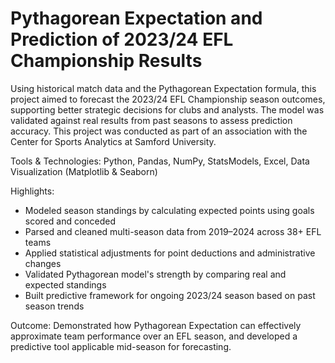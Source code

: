 # Pythagorean Expectation and Prediction of 2023/24 EFL Championship Results
Using historical match data and the Pythagorean Expectation formula, this project aimed to forecast the 2023/24 EFL Championship season outcomes, supporting better strategic decisions for clubs and analysts. The model was validated against real results from past seasons to assess prediction accuracy. This project was conducted as part of an association with the Center for Sports Analytics at Samford University.

Tools & Technologies: Python, Pandas, NumPy, StatsModels, Excel, Data Visualization (Matplotlib & Seaborn)

Highlights:
- Modeled season standings by calculating expected points using goals scored and conceded
- Parsed and cleaned multi-season data from 2019–2024 across 38+ EFL teams
- Applied statistical adjustments for point deductions and administrative changes
- Validated Pythagorean model's strength by comparing real and expected standings
- Built predictive framework for ongoing 2023/24 season based on past season trends

Outcome: Demonstrated how Pythagorean Expectation can effectively approximate team performance over an EFL season, and developed a predictive tool applicable mid-season for forecasting.
